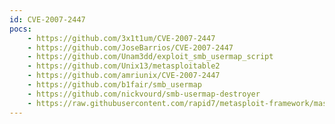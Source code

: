 ```yaml
---
id: CVE-2007-2447
pocs:
    - https://github.com/3x1t1um/CVE-2007-2447
    - https://github.com/JoseBarrios/CVE-2007-2447
    - https://github.com/Unam3dd/exploit_smb_usermap_script
    - https://github.com/Unix13/metasploitable2
    - https://github.com/amriunix/CVE-2007-2447
    - https://github.com/b1fair/smb_usermap
    - https://github.com/nickvourd/smb-usermap-destroyer
    - https://raw.githubusercontent.com/rapid7/metasploit-framework/master/modules/exploits/multi/samba/usermap_script.rb
---
```

